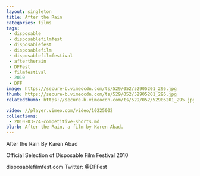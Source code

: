 ```yaml
---
layout: singleton
title: After the Rain
categories: films
tags:
 - disposable
 - disposablefilmfest
 - disposablefest
 - disposablefilm
 - disposablefilmfestival
 - aftertherain
 - DFFest
 - filmfestival
 - 2010
 - DFF
image: https://secure-b.vimeocdn.com/ts/529/052/52905201_295.jpg
thumb: https://secure-b.vimeocdn.com/ts/529/052/52905201_295.jpg
relatedthumb: https://secure-b.vimeocdn.com/ts/529/052/52905201_295.jpg

video: //player.vimeo.com/video/10225002
collections:
 - 2010-03-24-competitive-shorts.md
blurb: After the Rain, a film by Karen Abad.
---
```


After the Rain
By Karen Abad

Official Selection of Disposable Film Festival 2010

disposablefilmfest.com
Twitter: @DFFest